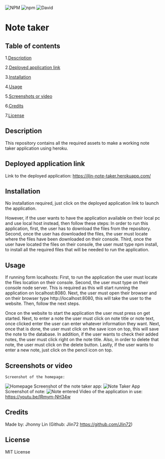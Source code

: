 ![NPM](https://img.shields.io/npm/l/express) ![npm](https://img.shields.io/npm/v/npm) ![David](https://img.shields.io/david/expressjs/express)

# Note taker
## Table of contents
  1.[Description](#Description)

  2.[Deployed application link](#Deployed-application-link)

  3.[Installation](#Installation)

  4.[Usage](#Usage)

  5.[Screenshots or video](#Screenshots-or-video)

  6.[Credits](#Credits)

  7.[License](#License)
## Description 
  This repository contains all the required assets to make a working note taker application using heroku.
## Deployed application link
  Link to the deployed application: https://jlin-note-taker.herokuapp.com/
## Installation
 No installation required, just click on the deployed application link to launch the application.
 
 However, if the user wants to have the application available on their local pc and use local host instead, then follow these steps:
  In order to run this application, first, the user has to download the files from the repository. Second, once the user has downloaded the files, the user must locate where the files have been downloaded on their console. Third, once the user have located the files on their console, the user must type npm install, to install all the required files that will be needed to run the application.
## Usage
  If running form localhosts:
  First, to run the application the user must locate the files location on their console. Second, the user must type on their console node server. This is required as this will start running the application on localhost:8080. Next, the user must open their browser and on their browser type http://localhost:8080, this will take the user to the website. Then, follow the next steps.
  
  
  Once on the website to start the application the user must press on get started. Next, to enter a note the user must click on note title or note text, once clicked enter the user can enter whatever information they want. Next, once that is done, the user must click on the save icon on top, this will save the note to the database. In addition, if the user wants to check their added notes, the user must click right on the note title. Also, in order to delete that note, the user must click on the delete button. Lastly, if the user wants to enter a new note, just click on the pencil icon on top.
## Screenshots or video
    Screenshot of the homepage:
  ![Homepage](https://i.imgur.com/atjpcMI.png)
    Screenshot of the note taker app:
  ![Note Taker App](https://i.imgur.com/irPKmtQ.png)
    Screenshot of note:
  ![Note entered](https://i.imgur.com/97SsIh6.png)
  Video of the application in use: https://youtu.be/lRmym-NH34w
## Credits
  Made by: Jhonny Lin (Github: Jlin72 https://github.com/Jlin72)
## License
  MIT License
